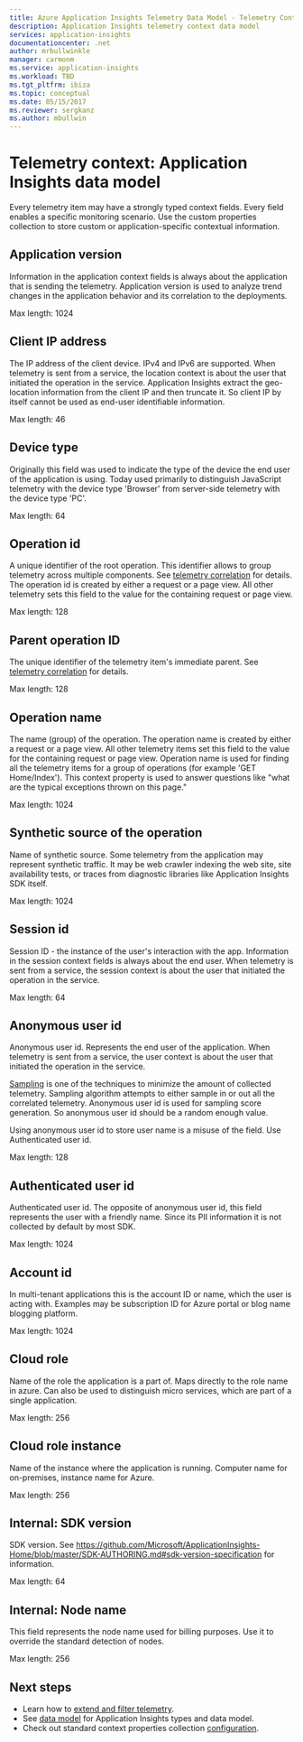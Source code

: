 ```yaml
---
title: Azure Application Insights Telemetry Data Model - Telemetry Context | Microsoft Docs
description: Application Insights telemetry context data model
services: application-insights
documentationcenter: .net
author: mrbullwinkle
manager: carmonm
ms.service: application-insights
ms.workload: TBD
ms.tgt_pltfrm: ibiza
ms.topic: conceptual
ms.date: 05/15/2017
ms.reviewer: sergkanz
ms.author: mbullwin
---
```

# Telemetry context: Application Insights data model

Every telemetry item may have a strongly typed context fields. Every field enables a specific monitoring scenario. Use the custom properties collection to store custom or application-specific contextual information.


## Application version

Information in the application context fields is always about the application that is sending the telemetry. Application version is used to analyze trend changes in the application behavior and its correlation to the deployments.

Max length: 1024


## Client IP address

The IP address of the client device. IPv4 and IPv6 are supported. When telemetry is sent from a service, the location context is about the user that initiated the operation in the service. Application Insights extract the geo-location information from the client IP and then truncate it. So client IP by itself cannot be used as end-user identifiable information. 

Max length: 46


## Device type

Originally this field was used to indicate the type of the device the end user of the application is using. Today used primarily to distinguish JavaScript telemetry with the device type 'Browser' from server-side telemetry with the device type 'PC'.

Max length: 64


## Operation id

A unique identifier of the root operation. This identifier allows to group telemetry across multiple components. See [telemetry correlation](../../azure-monitor/app/correlation.md) for details. The operation id is created by either a request or a page view. All other telemetry sets this field to the value for the containing request or page view. 

Max length: 128


## Parent operation ID

The unique identifier of the telemetry item's immediate parent. See [telemetry correlation](../../azure-monitor/app/correlation.md) for details.

Max length: 128


## Operation name

The name (group) of the operation. The operation name is created by either a request or a page view. All other telemetry items set this field to the value for the containing request or page view. Operation name is used for finding all the telemetry items for a group of operations (for example 'GET Home/Index'). This context property is used to answer questions like "what are the typical exceptions thrown on this page."

Max length: 1024


## Synthetic source of the operation

Name of synthetic source. Some telemetry from the application may represent synthetic traffic. It may be web crawler indexing the web site, site availability tests, or traces from diagnostic libraries like Application Insights SDK itself.

Max length: 1024


## Session id

Session ID - the instance of the user's interaction with the app. Information in the session context fields is always about the end user. When telemetry is sent from a service, the session context is about the user that initiated the operation in the service.

Max length: 64


## Anonymous user id

Anonymous user id. Represents the end user of the application. When telemetry is sent from a service, the user context is about the user that initiated the operation in the service.

[Sampling](../../azure-monitor/app/sampling.md) is one of the techniques to minimize the amount of collected telemetry. Sampling algorithm attempts to either sample in or out all the correlated telemetry. Anonymous user id is used for sampling score generation. So anonymous user id should be a random enough value. 

Using anonymous user id to store user name is a misuse of the field. Use Authenticated user id.

Max length: 128


## Authenticated user id

Authenticated user id. The opposite of anonymous user id, this field represents the user with a friendly name. Since its PII information it is not collected by default by most SDK.

Max length: 1024


## Account id

In multi-tenant applications this is the account ID or name, which the user is acting with. Examples may be subscription ID for Azure portal or blog name blogging platform.

Max length: 1024


## Cloud role

Name of the role the application is a part of. Maps directly to the role name in azure. Can also be used to distinguish micro services, which are part of a single application.

Max length: 256


## Cloud role instance

Name of the instance where the application is running. Computer name for on-premises, instance name for Azure.

Max length: 256


## Internal: SDK version

SDK version. See https://github.com/Microsoft/ApplicationInsights-Home/blob/master/SDK-AUTHORING.md#sdk-version-specification for information.

Max length: 64


## Internal: Node name

This field represents the node name used for billing purposes. Use it to override the standard detection of nodes.

Max length: 256


## Next steps

- Learn how to [extend and filter telemetry](../../azure-monitor/app/api-filtering-sampling.md).
- See [data model](data-model.md) for Application Insights types and data model.
- Check out standard context properties collection [configuration](../../azure-monitor/app/configuration-with-applicationinsights-config.md#telemetry-initializers-aspnet).
